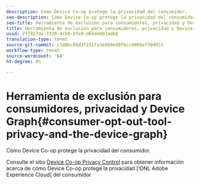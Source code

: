 ```yaml
---
description: Cómo Device Co-op protege la privacidad del consumidor.
seo-description: Cómo Device Co-op protege la privacidad del consumidor.
seo-title: Herramienta de exclusión para consumidores, privacidad y Device Graph
title: Herramienta de exclusión para consumidores, privacidad y Device Graph
uuid: 2f7827da-7320-4cb0-bfe0-d64de6b1adb6
translation-type: tm+mt
source-git-commit: c1d0bc05d3f211fa3e899e98fbcc908be7399031
workflow-type: tm+mt
source-wordcount: '64'
ht-degree: 0%

---
```



# Herramienta de exclusión para consumidores, privacidad y Device Graph{#consumer-opt-out-tool-privacy-and-the-device-graph}

Cómo Device Co-op protege la privacidad del consumidor.

Consulte el sitio [Device Co-op Privacy Control](https://cross-device-privacy.adobe.com/) para obtener información acerca de cómo Device Co-op protege la privacidad [!DNL Adobe Experience Cloud] del consumidor
